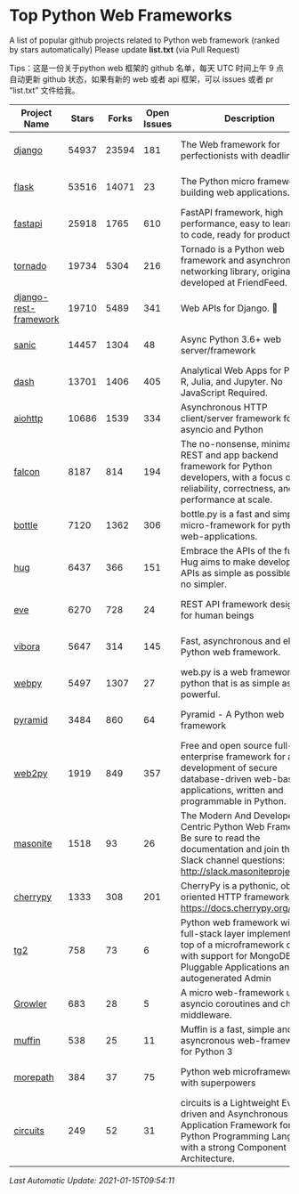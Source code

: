 # Top Python Web Frameworks
A list of popular github projects related to Python web framework (ranked by stars automatically)
Please update **list.txt** (via Pull Request)

Tips：这是一份关于python web 框架的 github 名单，每天 UTC 时间上午 9 点自动更新 github 状态，如果有新的 web 或者 api 框架，可以 issues 或者 pr “list.txt” 文件给我。

| Project Name | Stars | Forks | Open Issues | Description | Last Commit |
| ------------ | ----- | ----- | ----------- | ----------- | ----------- |
| [django](https://github.com/django/django) | 54937 | 23594 | 181 | The Web framework for perfectionists with deadlines. | 2021-01-15 08:43:45 |
| [flask](https://github.com/pallets/flask) | 53516 | 14071 | 23 | The Python micro framework for building web applications. | 2021-01-07 00:57:31 |
| [fastapi](https://github.com/tiangolo/fastapi) | 25918 | 1765 | 610 | FastAPI framework, high performance, easy to learn, fast to code, ready for production | 2021-01-09 21:24:44 |
| [tornado](https://github.com/tornadoweb/tornado) | 19734 | 5304 | 216 | Tornado is a Python web framework and asynchronous networking library, originally developed at FriendFeed. | 2021-01-13 12:52:20 |
| [django-rest-framework](https://github.com/encode/django-rest-framework) | 19710 | 5489 | 341 | Web APIs for Django. 🎸 | 2021-01-06 13:13:34 |
| [sanic](https://github.com/sanic-org/sanic) | 14457 | 1304 | 48 | Async Python 3.6+ web server/framework | Build fast. Run fast. | 2021-01-10 22:45:36 |
| [dash](https://github.com/plotly/dash) | 13701 | 1406 | 405 | Analytical Web Apps for Python, R, Julia, and Jupyter. No JavaScript Required. | 2021-01-07 01:35:48 |
| [aiohttp](https://github.com/aio-libs/aiohttp) | 10686 | 1539 | 334 | Asynchronous HTTP client/server framework for asyncio and Python | 2021-01-14 11:14:18 |
| [falcon](https://github.com/falconry/falcon) | 8187 | 814 | 194 | The no-nonsense, minimalist REST and app backend framework for Python developers, with a focus on reliability, correctness, and performance at scale. | 2021-01-09 21:42:25 |
| [bottle](https://github.com/bottlepy/bottle) | 7120 | 1362 | 306 | bottle.py is a fast and simple micro-framework for python web-applications. | 2021-01-01 15:17:44 |
| [hug](https://github.com/hugapi/hug) | 6437 | 366 | 151 | Embrace the APIs of the future. Hug aims to make developing APIs as simple as possible, but no simpler. | 2020-08-10 05:07:26 |
| [eve](https://github.com/pyeve/eve) | 6270 | 728 | 24 | REST API framework designed for human beings | 2020-12-05 10:24:15 |
| [vibora](https://github.com/vibora-io/vibora) | 5647 | 314 | 145 | Fast, asynchronous and elegant Python web framework. | 2019-02-11 10:54:12 |
| [webpy](https://github.com/webpy/webpy) | 5497 | 1307 | 27 | web.py is a web framework for python that is as simple as it is powerful.  | 2021-01-07 07:23:53 |
| [pyramid](https://github.com/Pylons/pyramid) | 3484 | 860 | 64 | Pyramid - A Python web framework | 2021-01-08 17:23:55 |
| [web2py](https://github.com/web2py/web2py) | 1919 | 849 | 357 | Free and open source full-stack enterprise framework for agile development of secure database-driven web-based applications, written and programmable in Python. | 2020-11-28 02:23:25 |
| [masonite](https://github.com/MasoniteFramework/masonite) | 1518 | 93 | 26 | The Modern And Developer Centric Python Web Framework. Be sure to read the documentation and join the Slack channel questions: http://slack.masoniteproject.com | 2021-01-12 03:19:51 |
| [cherrypy](https://github.com/cherrypy/cherrypy) | 1333 | 308 | 201 | CherryPy is a pythonic, object-oriented HTTP framework.      https://docs.cherrypy.org/ | 2020-12-11 21:11:18 |
| [tg2](https://github.com/TurboGears/tg2) | 758 | 73 | 6 | Python web framework with full-stack layer implemented on top of a microframework core with support for MongoDB, Pluggable Applications and autogenerated Admin | 2020-10-08 07:18:07 |
| [Growler](https://github.com/pyGrowler/Growler) | 683 | 28 | 5 | A micro web-framework using asyncio coroutines and chained middleware. | 2020-03-08 07:51:41 |
| [muffin](https://github.com/klen/muffin) | 538 | 25 | 11 | Muffin is a fast, simple and asyncronous web-framework for Python 3 | 2019-11-12 17:45:05 |
| [morepath](https://github.com/morepath/morepath) | 384 | 37 | 75 | Python web microframework with superpowers | 2020-11-22 12:30:54 |
| [circuits](https://github.com/circuits/circuits) | 249 | 52 | 31 | circuits is a Lightweight Event driven and Asynchronous Application Framework for the Python Programming Language with a strong Component Architecture. | 2020-12-16 08:37:47 |

*Last Automatic Update: 2021-01-15T09:54:11*